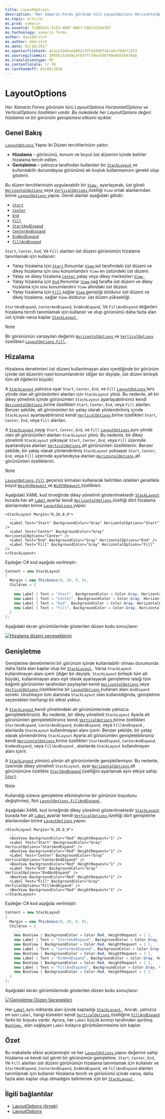 ```yaml
---
title: LayoutOptions
description: "Her Xamarin.Forms görünüm türü LayoutOptions HorizontalOptions ve VerticalOptions özellikleri vardır. Bu makalede her LayoutOptions değeri hizalama ve bir görünüm genişlemesi etkisini açıklar."
ms.topic: article
ms.prod: xamarin
ms.assetid: 7CAB5631-5153-4DEF-8AD7-C6011CE44307
ms.technology: xamarin-forms
author: davidbritch
ms.author: dabritch
ms.date: 02/10/2017
ms.openlocfilehash: a2aa143d5aeb801cd753dd99718ca9cf6dd72353
ms.sourcegitcommit: 30055c534d9caf5dffcfdeafd6f08e666fb870a8
ms.translationtype: MT
ms.contentlocale: tr-TR
ms.lasthandoff: 03/09/2018
---
```

# <a name="layoutoptions"></a>LayoutOptions

_Her Xamarin.Forms görünüm türü LayoutOptions HorizontalOptions ve VerticalOptions özellikleri vardır. Bu makalede her LayoutOptions değeri hizalama ve bir görünüm genişlemesi etkisini açıklar._

## <a name="overview"></a>Genel Bakış

[ `LayoutOptions` ](https://developer.xamarin.com/api/type/Xamarin.Forms.LayoutOptions/) Yapısı iki Düzen tercihlerinizin yalıtır:

- **Hizalama** – görünümü, konum ve boyut üst düzenini içinde belirler hizalama tercih edilen.
- **Genişletme** – yalnızca tarafından kullanılan bir [ `StackLayout` ](https://developer.xamarin.com/api/type/Xamarin.Forms.StackLayout/)ve kullanılabilir durumdaysa görünümü ek boşluk kullanmanızın gerekli olup gösterir.

Bu düzen tercihlerinizin uygulanabilir bir [ `View` ](https://developer.xamarin.com/api/type/Xamarin.Forms.View/), ayarlayarak, üst göreli [ `HorizontalOptions` ](https://developer.xamarin.com/api/property/Xamarin.Forms.View.HorizontalOptions/) veya [ `VerticalOptions` ](https://developer.xamarin.com/api/property/Xamarin.Forms.View.VerticalOptions/) özelliği `View` ortak alanlarından birine [ `LayoutOptions` ](https://developer.xamarin.com/api/type/Xamarin.Forms.LayoutOptions/) yapısı. Genel alanlar aşağıdaki gibidir:

- [`Start`](https://developer.xamarin.com/api/field/Xamarin.Forms.LayoutOptions.Start/)
- [`Center`](https://developer.xamarin.com/api/field/Xamarin.Forms.LayoutOptions.Center/)
- [`End`](https://developer.xamarin.com/api/field/Xamarin.Forms.LayoutOptions.End/)
- [`Fill`](https://developer.xamarin.com/api/field/Xamarin.Forms.LayoutOptions.Fill/)
- [`StartAndExpand`](https://developer.xamarin.com/api/field/Xamarin.Forms.LayoutOptions.StartAndExpand/)
- [`CenterAndExpand`](https://developer.xamarin.com/api/field/Xamarin.Forms.LayoutOptions.CenterAndExpand/)
- [`EndAndExpand`](https://developer.xamarin.com/api/field/Xamarin.Forms.LayoutOptions.EndAndExpand/)
- [`FillAndExpand`](https://developer.xamarin.com/api/field/Xamarin.Forms.LayoutOptions.FillAndExpand/)

`Start`, `Center`, `End`, Ve `Fill` alanları üst düzeni görünümün hizalama tanımlamak için kullanılır:

- Yatay hizalama için [ `Start` ](https://developer.xamarin.com/api/field/Xamarin.Forms.LayoutOptions.Start/) Konumlar [ `View` ](https://developer.xamarin.com/api/type/Xamarin.Forms.View/) sol tarafındaki üst düzeni ve dikey hizalama için onu konumlandırır `View` en üstündeki üst düzeni.
- Yatay ve dikey hizalama [ `Center` ](https://developer.xamarin.com/api/field/Xamarin.Forms.LayoutOptions.Center/) yatay veya dikey merkezleri [ `View` ](https://developer.xamarin.com/api/type/Xamarin.Forms.View/).
- Yatay hizalama için [ `End` ](https://developer.xamarin.com/api/field/Xamarin.Forms.LayoutOptions.End/) Konumlar [ `View` ](https://developer.xamarin.com/api/type/Xamarin.Forms.View/) sağ tarafta üst düzeni ve dikey hizalama için onu konumlandırır `View` altındaki üst düzeni.
- Yatay hizalama için [ `Fill` ](https://developer.xamarin.com/api/field/Xamarin.Forms.LayoutOptions.Fill/) sağlar [ `View` ](https://developer.xamarin.com/api/type/Xamarin.Forms.View/) genişliği doldurur üst düzeni ve dikey hizalama, sağlar `View` doldurur. üst düzen yüksekliği.

`StartAndExpand`, `CenterAndExpand`, `EndAndExpand`, Ve `FillAndExpand` değerleri hizalama tercih tanımlamak için kullanılır ve olup görünümü daha fazla alan üst içinde varsa kaplar [ `StackLayout` ](https://developer.xamarin.com/api/type/Xamarin.Forms.StackLayout/).

> [!NOTE]
> Bir görünümün varsayılan değerini [ `HorizontalOptions` ](https://developer.xamarin.com/api/property/Xamarin.Forms.View.HorizontalOptions/) ve [ `VerticalOptions` ](https://developer.xamarin.com/api/property/Xamarin.Forms.View.VerticalOptions/) özellikleri [ `LayoutOptions.Fill` ](https://developer.xamarin.com/api/field/Xamarin.Forms.LayoutOptions.Fill/).

<a name="alignment" />

## <a name="alignment"></a>Hizalama

Hizalama denetimleri üst düzeni kullanılmayan alanı içerdiğinde bir görünüm içinde üst düzenini nasıl konumlandırılır (diğer bir deyişle, üst düzen birleşik tüm alt öğelerini büyük).

A [ `StackLayout` ](https://developer.xamarin.com/api/type/Xamarin.Forms.StackLayout/) yalnızca uyar `Start`, `Center`, `End`, ve `Fill` [ `LayoutOptions` ](https://developer.xamarin.com/api/type/Xamarin.Forms.LayoutOptions/) ters yönde olan alt görünümleri alanları için `StackLayout` yönü. Bu nedenle, alt bir dikey yönelimli içinde görünümleri `StackLayout` ayarlayabilirsiniz kendi [ `HorizontalOptions` ](https://developer.xamarin.com/api/property/Xamarin.Forms.View.HorizontalOptions/) birine özellikleri `Start`, `Center`, `End`, veya `Fill` alanları. Benzer şekilde, alt görünümleri bir yatay olarak yönlendirilmiş içinde `StackLayout` ayarlayabilirsiniz kendi [ `VerticalOptions` ](https://developer.xamarin.com/api/property/Xamarin.Forms.View.VerticalOptions/) birine özellikleri `Start`, `Center`, `End`, veya `Fill` alanları.

A [ `StackLayout` ](https://developer.xamarin.com/api/type/Xamarin.Forms.StackLayout/) saygı `Start`, `Center`, `End`, ve `Fill` [ `LayoutOptions` ](https://developer.xamarin.com/api/type/Xamarin.Forms.LayoutOptions/) aynı yönde olan alt görünümleri alanları `StackLayout` yönü. Bu nedenle, bir dikey yönelimli `StackLayout` yoksayar `Start`, `Center`, `End`, veya `Fill` üzerinde ayarlandıysa alanları [ `VerticalOptions` ](https://developer.xamarin.com/api/property/Xamarin.Forms.View.VerticalOptions/) alt görünümleri özelliklerini. Benzer şekilde, bir yatay olarak yönlendirilmiş `StackLayout` yoksayar `Start`, `Center`, `End`, veya `Fill` üzerinde ayarlandıysa alanları [ `HorizontalOptions` ](https://developer.xamarin.com/api/property/Xamarin.Forms.View.HorizontalOptions/) alt görünümleri özelliklerini.

> [!NOTE]
> [`LayoutOptions.Fill`](https://developer.xamarin.com/api/field/Xamarin.Forms.LayoutOptions.Fill/) geçersiz kılmaları kullanarak belirtilen istekleri genellikle boyut [ `HeightRequest` ](https://developer.xamarin.com/api/property/Xamarin.Forms.VisualElement.HeightRequest/) ve [ `WidthRequest` ](https://developer.xamarin.com/api/property/Xamarin.Forms.VisualElement.WidthRequest/) özellikleri.

Aşağıdaki XAML kod örneğinde dikey yönelimli gösterilmektedir [ `StackLayout` ](https://developer.xamarin.com/api/type/Xamarin.Forms.StackLayout/) burada her alt [ `Label` ](https://developer.xamarin.com/api/type/Xamarin.Forms.Label/) ayarlar kendi [ `HorizontalOptions` ](https://developer.xamarin.com/api/property/Xamarin.Forms.View.HorizontalOptions/) özelliği dört hizalama alanlarından birine [ `LayoutOptions` ](https://developer.xamarin.com/api/type/Xamarin.Forms.LayoutOptions/) yapısı:

```xaml
<StackLayout Margin="0,20,0,0">
  ...
  <Label Text="Start" BackgroundColor="Gray" HorizontalOptions="Start" />
  <Label Text="Center" BackgroundColor="Gray" HorizontalOptions="Center" />
  <Label Text="End" BackgroundColor="Gray" HorizontalOptions="End" />
  <Label Text="Fill" BackgroundColor="Gray" HorizontalOptions="Fill" />
</StackLayout>
```

Eşdeğer C# kod aşağıda verilmiştir:

```csharp
Content = new StackLayout
{
  Margin = new Thickness(0, 20, 0, 0),
  Children = {
    ...
    new Label { Text = "Start", BackgroundColor = Color.Gray, HorizontalOptions = LayoutOptions.Start },
    new Label { Text = "Center", BackgroundColor = Color.Gray, HorizontalOptions = LayoutOptions.Center },
    new Label { Text = "End", BackgroundColor = Color.Gray, HorizontalOptions = LayoutOptions.End },
    new Label { Text = "Fill", BackgroundColor = Color.Gray, HorizontalOptions = LayoutOptions.Fill }
  }
};
```

Aşağıdaki ekran görüntülerinde gösterilen düzen kodu sonuçlanır:

[![](layout-options-images/alignment.png "Hizalama düzeni seçeneklerini")](layout-options-images/alignment-large.png#lightbox "hizalama düzeni seçenekleri")

<a name="expansion" />

## <a name="expansion"></a>Genişletme

Genişletme denetimlerini bir görünüm içinde kullanılabilir olması durumunda daha fazla alan kaplar olup bir [ `StackLayout` ](https://developer.xamarin.com/api/type/Xamarin.Forms.StackLayout/). Varsa `StackLayout` kullanılmayan alanı içerir (diğer bir deyişle, `StackLayout` birleşik tüm alt büyük), kullanılmayan alanı eşit olarak ayarlayarak genişletme isteği tüm bağımlı görünümler tarafından paylaşılan kendi [ `HorizontalOptions` ](https://developer.xamarin.com/api/property/Xamarin.Forms.View.HorizontalOptions/)veya [ `VerticalOptions` ](https://developer.xamarin.com/api/property/Xamarin.Forms.View.VerticalOptions/) özelliklerine bir [ `LayoutOptions` ](https://developer.xamarin.com/api/type/Xamarin.Forms.LayoutOptions/) kullanan alanı `AndExpand` soneki. Unutmayın tüm alanında `StackLayout` olan kullanıldığında, genişletme seçenekleri herhangi bir etkisi yoktur.

A [ `StackLayout` ](https://developer.xamarin.com/api/type/Xamarin.Forms.StackLayout/) kendi yönelimdeki alt görünümlerinde yalnızca genişletebilirsiniz. Bu nedenle, bir dikey yönelimli `StackLayout` Ayarla alt görünümleri genişletebilirsiniz kendi [ `VerticalOptions` ](https://developer.xamarin.com/api/property/Xamarin.Forms.View.VerticalOptions/) birine özellikleri `StartAndExpand`, `CenterAndExpand`, `EndAndExpand`, veya `FillAndExpand` , alanlarda `StackLayout` kullanılmayan alanı içerir. Benzer şekilde, bir yatay olarak yönlendirilmiş `StackLayout` Ayarla alt görünümleri genişletebilirsiniz kendi [ `HorizontalOptions` ](https://developer.xamarin.com/api/property/Xamarin.Forms.View.HorizontalOptions/) birine özellikleri `StartAndExpand`, `CenterAndExpand`, `EndAndExpand`, veya `FillAndExpand` , alanlarda `StackLayout` kullanılmayan alanı içerir.

A [ `StackLayout` ](https://developer.xamarin.com/api/type/Xamarin.Forms.StackLayout/) yönünü yönün alt görünümlerde genişletilemiyor. Bu nedenle, üzerinde dikey yönelimli `StackLayout`, ayar [ `HorizontalOptions` ](https://developer.xamarin.com/api/property/Xamarin.Forms.View.HorizontalOptions/) alt görünümüne özellikte [ `StartAndExpand` ](https://developer.xamarin.com/api/field/Xamarin.Forms.LayoutOptions.StartAndExpand/) özelliğini ayarlamak aynı etkiye sahip [ `Start`](https://developer.xamarin.com/api/field/Xamarin.Forms.LayoutOptions.Start/).

> [!NOTE]
> Kullandığı sürece genişletme etkinleştirme bir görünüm boyutunu değiştirmez, Not [ `LayoutOptions.FillAndExpand` ](https://developer.xamarin.com/api/field/Xamarin.Forms.LayoutOptions.FillAndExpand/).

Aşağıdaki XAML kod örneğinde dikey yönelimli gösterilmektedir [ `StackLayout` ](https://developer.xamarin.com/api/type/Xamarin.Forms.StackLayout/) burada her alt [ `Label` ](https://developer.xamarin.com/api/type/Xamarin.Forms.Label/) ayarlar kendi [ `VerticalOptions` ](https://developer.xamarin.com/api/property/Xamarin.Forms.View.VerticalOptions/) özelliği dört genişletme alanlarından birine [ `LayoutOptions` ](https://developer.xamarin.com/api/type/Xamarin.Forms.LayoutOptions/) yapısı:

```xaml
<StackLayout Margin="0,20,0,0">
  ...
  <BoxView BackgroundColor="Red" HeightRequest="1" />
  <Label Text="Start" BackgroundColor="Gray" VerticalOptions="StartAndExpand" />
  <BoxView BackgroundColor="Red" HeightRequest="1" />
  <Label Text="Center" BackgroundColor="Gray" VerticalOptions="CenterAndExpand" />
  <BoxView BackgroundColor="Red" HeightRequest="1" />
  <Label Text="End" BackgroundColor="Gray" VerticalOptions="EndAndExpand" />
  <BoxView BackgroundColor="Red" HeightRequest="1" />
  <Label Text="Fill" BackgroundColor="Gray" VerticalOptions="FillAndExpand" />
  <BoxView BackgroundColor="Red" HeightRequest="1" />
</StackLayout>
```

Eşdeğer C# kod aşağıda verilmiştir:

```csharp
Content = new StackLayout
{
  Margin = new Thickness(0, 20, 0, 0),
  Children = {
    ...
    new BoxView { BackgroundColor = Color.Red, HeightRequest = 1 },
    new Label { Text = "StartAndExpand", BackgroundColor = Color.Gray, VerticalOptions = LayoutOptions.StartAndExpand },
    new BoxView { BackgroundColor = Color.Red, HeightRequest = 1 },
    new Label { Text = "CenterAndExpand", BackgroundColor = Color.Gray, VerticalOptions = LayoutOptions.CenterAndExpand },
    new BoxView { BackgroundColor = Color.Red, HeightRequest = 1 },
    new Label { Text = "EndAndExpand", BackgroundColor = Color.Gray, VerticalOptions = LayoutOptions.EndAndExpand },
    new BoxView { BackgroundColor = Color.Red, HeightRequest = 1 },
    new Label { Text = "FillAndExpand", BackgroundColor = Color.Gray, VerticalOptions = LayoutOptions.FillAndExpand },
    new BoxView { BackgroundColor = Color.Red, HeightRequest = 1 }
  }
};
```

Aşağıdaki ekran görüntülerinde gösterilen düzen kodu sonuçlanır:

[![](layout-options-images/expansion.png "Genişletme Düzen Seçenekleri")](layout-options-images/expansion-large.png#lightbox "genişletme Düzen Seçenekleri")

Her [ `Label` ](https://developer.xamarin.com/api/type/Xamarin.Forms.Label/) aynı miktarda alan içinde kapladığı [ `StackLayout` ](https://developer.xamarin.com/api/type/Xamarin.Forms.StackLayout/). Ancak, yalnızca en son `Label`, hangi kümeleri kendi [ `VerticalOptions` ](https://developer.xamarin.com/api/property/Xamarin.Forms.View.VerticalOptions/) özelliğine [ `FillAndExpand` ](https://developer.xamarin.com/api/field/Xamarin.Forms.LayoutOptions.FillAndExpand/) farklı bir boyutu vardır. Ayrıca, her `Label` küçük kırmızı tarafından ayrılmış [ `BoxView` ](https://developer.xamarin.com/api/type/Xamarin.Forms.BoxView/), alan sağlayan `Label` kolayca görüntülenmesine izin kaplar.

## <a name="summary"></a>Özet

Bu makalede etkisi açıklanmıştır ve her [ `LayoutOptions` ](https://developer.xamarin.com/api/type/Xamarin.Forms.LayoutOptions/) yapısı değerine sahip hizalama ve kendi üst göreli bir görünümün genişletme. `Start`, `Center`, `End`, Ve `Fill` alanları üst düzeni görünümün hizalama tanımlamak için kullanılır ve `StartAndExpand`, `CenterAndExpand`, `EndAndExpand`, ve `FillAndExpand` alanları tanımlamak için kullanılır Hizalama tercih ve görünümü içinde varsa, daha fazla alan kaplar olup olmadığını belirlemek için bir [ `StackLayout` ](https://developer.xamarin.com/api/type/Xamarin.Forms.StackLayout/).



## <a name="related-links"></a>İlgili bağlantılar

- [LayoutOptions (örnek)](https://developer.xamarin.com/samples/xamarin-forms/userinterface/layoutoptions/)
- [LayoutOptions](https://developer.xamarin.com/api/type/Xamarin.Forms.LayoutOptions/)
